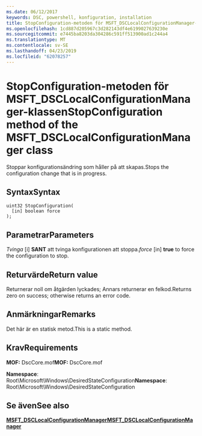 ```yaml
---
ms.date: 06/12/2017
keywords: DSC, powershell, konfiguration, installation
title: StopConfiguration-metoden för MSFT_DSCLocalConfigurationManager-klassen
ms.openlocfilehash: 1cd887d205967c3d282143df4e6199027639230e
ms.sourcegitcommit: e7445ba8203da304286c591ff513900ad1c244a4
ms.translationtype: MT
ms.contentlocale: sv-SE
ms.lasthandoff: 04/23/2019
ms.locfileid: "62078257"
---
```

# <a name="stopconfiguration-method-of-the-msftdsclocalconfigurationmanager-class"></a><span data-ttu-id="f54dd-103">StopConfiguration-metoden för MSFT_DSCLocalConfigurationManager-klassen</span><span class="sxs-lookup"><span data-stu-id="f54dd-103">StopConfiguration method of the MSFT_DSCLocalConfigurationManager class</span></span>

<span data-ttu-id="f54dd-104">Stoppar konfigurationsändring som håller på att skapas.</span><span class="sxs-lookup"><span data-stu-id="f54dd-104">Stops the configuration change that is in progress.</span></span>

## <a name="syntax"></a><span data-ttu-id="f54dd-105">Syntax</span><span class="sxs-lookup"><span data-stu-id="f54dd-105">Syntax</span></span>

```mof
uint32 StopConfiguration(
  [in] boolean force
);
```

## <a name="parameters"></a><span data-ttu-id="f54dd-106">Parametrar</span><span class="sxs-lookup"><span data-stu-id="f54dd-106">Parameters</span></span>

<span data-ttu-id="f54dd-107">*Tvinga* \[i\] **SANT** att tvinga konfigurationen att stoppa.</span><span class="sxs-lookup"><span data-stu-id="f54dd-107">*force* \[in\] **true** to force the configuration to stop.</span></span>

## <a name="return-value"></a><span data-ttu-id="f54dd-108">Returvärde</span><span class="sxs-lookup"><span data-stu-id="f54dd-108">Return value</span></span>

<span data-ttu-id="f54dd-109">Returnerar noll om åtgärden lyckades; Annars returnerar en felkod.</span><span class="sxs-lookup"><span data-stu-id="f54dd-109">Returns zero on success; otherwise returns an error code.</span></span>

## <a name="remarks"></a><span data-ttu-id="f54dd-110">Anmärkningar</span><span class="sxs-lookup"><span data-stu-id="f54dd-110">Remarks</span></span>

<span data-ttu-id="f54dd-111">Det här är en statisk metod.</span><span class="sxs-lookup"><span data-stu-id="f54dd-111">This is a static method.</span></span>

## <a name="requirements"></a><span data-ttu-id="f54dd-112">Krav</span><span class="sxs-lookup"><span data-stu-id="f54dd-112">Requirements</span></span>

<span data-ttu-id="f54dd-113">**MOF:** DscCore.mof</span><span class="sxs-lookup"><span data-stu-id="f54dd-113">**MOF:** DscCore.mof</span></span>

<span data-ttu-id="f54dd-114">**Namespace**: Root\Microsoft\Windows\DesiredStateConfiguration</span><span class="sxs-lookup"><span data-stu-id="f54dd-114">**Namespace**: Root\Microsoft\Windows\DesiredStateConfiguration</span></span>

## <a name="see-also"></a><span data-ttu-id="f54dd-115">Se även</span><span class="sxs-lookup"><span data-stu-id="f54dd-115">See also</span></span>

[<span data-ttu-id="f54dd-116">**MSFT_DSCLocalConfigurationManager**</span><span class="sxs-lookup"><span data-stu-id="f54dd-116">**MSFT_DSCLocalConfigurationManager**</span></span>](msft-dsclocalconfigurationmanager.md)